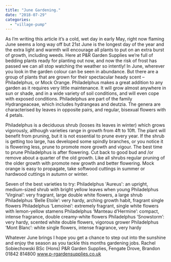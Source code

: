 ```yaml
---
title: "June Gardening."
date: "2018-07-29"
categories: 
  - "village-pump"
---
```


As I’m writing this article it’s a cold, wet day in early May, right now flaming June seems a long way off but 21st June is the longest day of the year and the extra light and warmth will encourage all plants to put on an extra burst of growth, including weeds. Here at P&R Garden Supplies we’re full of bedding plants ready for planting out now, and now the risk of frost has passed we can all stop watching the weather so intently! In June, wherever you look in the garden colour can be seen in abundance. But there are a group of plants that are grown for their spectacular heady scent – Philadelphus, or Mock Orange. Philadelphus makes a great addition to any garden as it requires very little maintenance. It will grow almost anywhere in sun or shade, and in a wide variety of soil conditions, and will even cope with exposed conditions. Philadelphus are part of the family Hydrangeaceae, which includes hydrangeas and deutzia. The genera are characterised by leaves in opposite pairs, and regular, bisexual flowers with 4 petals.

Philadelphus is a deciduous shrub (looses its leaves in winter) which grows vigorously, although varieties range in growth from 4ft to 10ft. The plant will benefit from pruning, but it is not essential to prune every year. If the shrub is getting too large, has developed some spindly branches, or you notice it is flowering less, prune to promote more growth and vigour. The best time to prune Philadelphus is after flowering. Cut back to good bud and /or remove about a quarter of the old growth. Like all shrubs regular pruning of the older growth with promote new growth and better flowering. Mock orange is easy to propagate, take softwood cuttings in summer or hardwood cuttings in autumn or winter.

Seven of the best varieties to try: Philadelphus 'Aureus': an upright, medium-sized shrub with bright yellow leaves when young Philadelphus ‘Virginal’: very fragrant, large double white flowers, a large shrub Philadelphus ‘Belle Etoile’: very hardy, arching growth habit, fragrant single flowers Philadelphus ‘Lemoinei’: extremely fragrant, single white flowers with lemon-yellow stamens Philadelphus ‘Manteau d’Hermine’: compact, intense fragrance, double creamy-white flowers Philadelphus ‘Snowstorm’: very hardy, scented white double flowers, vigorous grower Philadelphus ‘Mont Blanc’: white single flowers, intense fragrance, very hardy

Whatever June brings I hope you get a chance to step out into the sunshine and enjoy the season as you tackle this months gardening jobs. Rachel Sobiechowski BSc (Hons) P&R Garden Supplies, Fengate Drove, Brandon 01842 814800 www.p-rgardensupplies.co.uk
